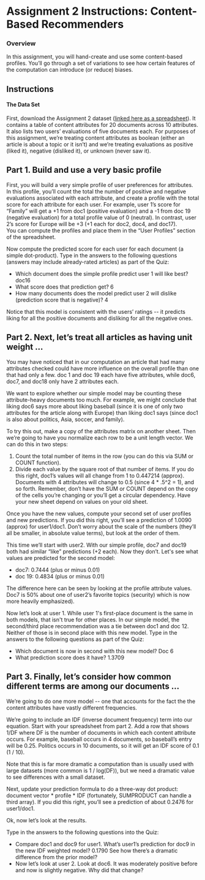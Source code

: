# Assignment 2 Instructions: Content-Based Recommenders
### Overview
In this assignment, you will hand-create and use some content-based profiles. You’ll go through a set of variations to see how certain features of the computation can introduce (or reduce) biases.
## Instructions
#### The Data Set
First, download the Assignment 2 dataset ([linked here as a spreadsheet](https://d396qusza40orc.cloudfront.net/flex-umntestsite/on-demand_files/Assignment%202.xls)). It contains a table of content attributes for 20 documents across 10 attributes. It also lists two users’ evaluations of five documents each. For purposes of this assignment, we’re treating content attributes as boolean (either an article is about a topic or it isn’t) and we’re treating evaluations as positive (liked it), negative (disliked it), or unknown (never saw it).

## Part 1. Build and use a very basic profile
First, you will build a very simple profile of user preferences for attributes. In this profile, you’ll count the total the number of positive and negative evaluations associated with each attribute, and create a profile with the total score for each attribute for each user. For example, user 1’s score for “Family” will get a +1 from doc1 (positive evaluation) and a -1 from doc 19 (negative evaluation) for a total profile value of 0 (neutral). In contrast, user 2’s score for Europe will be +3 (+1 each for doc2, doc4, and doc17). <br>
You can compute the profiles and place them in the “User Profiles” section of the spreadsheet. <br>

Now compute the predicted score for each user for each document (a simple dot-product). Type in the answers to the following questions (answers may include already-rated articles) as part of the Quiz:
- Which document does the simple profile predict user 1 will like best? doc16
- What score does that prediction get? 6
- How many documents does the model predict user 2 will dislike (prediction score that is negative)? 4

Notice that this model is consistent with the users’ ratings -- it predicts liking for all the positive documents and disliking for all the negative ones.

## Part 2. Next, let’s treat all articles as having unit weight ...
You may have noticed that in our computation an article that had many attributes checked could have more influence on the overall profile than one that had only a few. doc 1 and doc 19 each have five attributes, while doc6, doc7, and doc18 only have 2 attributes each. <br>

We want to explore whether our simple model may be counting these attribute-heavy documents too much. For example, we might conclude that liking doc6 says more about liking baseball (since it is one of only two attributes for the article along with Europe) than liking doc1 says (since doc1 is also about politics, Asia, soccer, and family). <br>

To try this out, make a copy of the attributes matrix on another sheet. Then we’re going to have you normalize each row to be a unit length vector. We can do this in two steps:
1. Count the total number of items in the row (you can do this via SUM or COUNT function).
2. Divide each value by the square root of that number of items. If you do this right, doc1’s values will all change from 1 to 0.447214 (approx). Documents with 4 attributes will change to 0.5 (since 4 * .5^2 = 1), and so forth. Remember, don’t have the SUM or COUNT depend on the copy of the cells you’re changing or you’ll get a circular dependency. Have your new sheet depend on values on your old sheet.

Once you have the new values, compute your second set of user profiles and new predictions. If you did this right, you’ll see a prediction of 1.0090 (approx) for user1/doc1. Don’t worry about the scale of the numbers (they’ll all be smaller, in absolute value terms), but look at the order of them.<br>

This time we’ll start with user2. With our simple profile, doc7 and doc19 both had similar “like” predictions (+2 each). Now they don’t. Let's see what values are predicted for the second model:
- doc7: 0.7444 (plus or minus 0.01)
- doc 19: 0.4834 (plus or minus 0.01)

The difference here can be seen by looking at the profile attribute values. Doc7 is 50% about one of user2’s favorite topics (security) which is now more heavily emphasized). <br>

Now let’s look at user 1. While user 1's first-place document is the same in both models, that isn't true for other places. In our simple model, the second/third place recommendation was a tie between doc1 and doc 12. Neither of those is in second place with this new model.
Type in the answers to the following questions as part of the Quiz:
- Which document is now in second with this new model? Doc 6
- What prediction score does it have? 1.3709

## Part 3. Finally, let’s consider how common different terms are among our documents …
We’re going to do one more model -- one that accounts for the fact the the content attributes have vastly different frequencies.<br>

We’re going to include an IDF (inverse document frequency) term into our equation. Start with your spreadsheet from part 2. Add a row that shows 1/DF where DF is the number of documents in which each content attribute occurs. For example, baseball occurs in 4 documents, so baseball’s entry will be 0.25. Politics occurs in 10 documents, so it will get an IDF score of 0.1 (1 / 10).<br>

Note that this is far more dramatic a computation than is usually used with large datasets (more common is 1 / log(DF)), but we need a dramatic value to see differences with a small dataset.<br>

Next, update your prediction formula to do a three-way dot product: document vector * profile * IDF (fortunately, SUMPRODUCT can handle a third array). If you did this right, you’ll see a prediction of about 0.2476 for user1/doc1.<br>

Ok, now let’s look at the results. <br>

Type in the answers to the following questions into the Quiz:
- Compare doc1 and doc9 for user1. What’s user1’s prediction for doc9 in the new IDF weighted model? 0.1790 See how there’s a dramatic difference from the prior model?
- Now let’s look at user 2. Look at doc6. It was moderately positive before and now is slightly negative. Why did that change?
 

